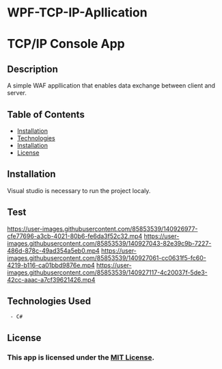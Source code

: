 # WPF-TCP-IP-Apllication
# TCP/IP Console App

## Description
A simple WAF appllication that enables data exchange between client and server.
  
## Table of Contents
 * [Installation](#installation)
 * [Technologies](#technologies-used)
 * [Installation](#installation)
 * [License](#license)

## Installation

Visual studio is necessary to run the project localy.

## Test




https://user-images.githubusercontent.com/85853539/140926977-cfe77696-a3cb-4021-80b6-fe6da3f52c32.mp4
https://user-images.githubusercontent.com/85853539/140927043-82e39c9b-7227-486d-878c-49ad354a5eb0.mp4
https://user-images.githubusercontent.com/85853539/140927061-cc0631f5-fc60-4219-b116-ca01bbd9876e.mp4
https://user-images.githubusercontent.com/85853539/140927117-4c20037f-5de3-42cc-aaac-a7cf39621426.mp4






## Technologies Used
     - C#
     
## License
### This app is licensed under the [MIT License](LICENSE).
